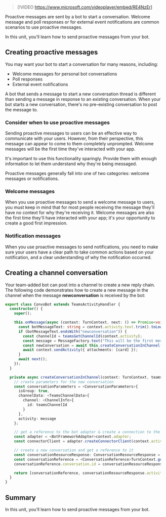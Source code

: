 > [!VIDEO https://www.microsoft.com/videoplayer/embed/RE4NzEr]

Proactive messages are sent by a bot to start a conversation. Welcome message and poll responses or for external event notifications are common scenarios to use proactive messages.

In this unit, you’ll learn how to send proactive messages from your bot.

## Creating proactive messages

You may want your bot to start a conversation for many reasons, including:

- Welcome messages for personal bot conversations
- Poll responses
- External event notifications

A bot that sends a message to start a new conversation thread is different than sending a message in response to an existing conversation. When your bot starts a new conversation, there's no pre-existing conversation to post the message to.

### Consider when to use proactive messages

Sending proactive messages to users can be an effective way to communicate with your users. However, from their perspective, this message can appear to come to them completely unprompted. Welcome messages will be the first time they've interacted with your app.

It's important to use this functionality sparingly. Provide them with enough information to let them understand why they're being messaged.

Proactive messages generally fall into one of two categories: welcome messages or notifications.

### Welcome messages

When you use proactive messages to send a welcome message to users, you must keep in mind that for most people receiving the message they'll have no context for why they're receiving it. Welcome messages are also the first time they'll have interacted with your app; it's your opportunity to create a good first impression.

### Notification messages

When you use proactive messages to send notifications, you need to make sure your users have a clear path to take common actions based on your notification, and a clear understanding of why the notification occurred.

## Creating a channel conversation

Your team-added bot can post into a channel to create a new reply chain. The following code demonstrates how to create a new message in the channel when the message **newconversation** is received by the bot:

```typescript
export class ConvoBot extends TeamsActivityHandler {
  constructor() {
    super();

    this.onMessage(async (context: TurnContext, next: () => Promise<void>) => {
      const botMessageText: string = context.activity.text.trim().toLowerCase();
      if (botMessageText.endsWith("newconversation")) {
        const channelId = teamsGetChannelId(context.activity);
        const message = MessageFactory.text("This will be the first message in a new thread");
        const newConversation = await this.createConversationInChannel(context, channelId, message);
        await context.sendActivity({ attachments: [card] });
      }
      await next();
    });
  }

  private async createConversationInChannel(context: TurnContext, teamsChannelId: string, message: Partial<Activity>): Promise<[ConversationReference, string]> {
    // create parameters for the new conversation
    const conversationParameters = <ConversationParameters>{
      isGroup: true,
      channelData: <TeamsChannelData>{
        channel: <ChannelInfo>{
          id: teamsChannelId
        }
      },
      activity: message
    };

    // get a reference to the bot adapter & create a connection to the Teams API
    const adapter = <BotFrameworkAdapter>context.adapter;
    const connectorClient = adapter.createConnectorClient(context.activity.serviceUrl);

    // create a new conversation and get a reference to it
    const conversationResourceResponse: ConversationResourceResponse = await connectorClient.conversations.createConversation(conversationParameters);
    const conversationReference = <ConversationReference>TurnContext.getConversationReference(context.activity);
    conversationReference.conversation.id = conversationResourceResponse.id;

    return [conversationReference, conversationResourceResponse.activityId];
  }
}
```

## Summary

In this unit, you’ll learn how to send proactive messages from your bot.

